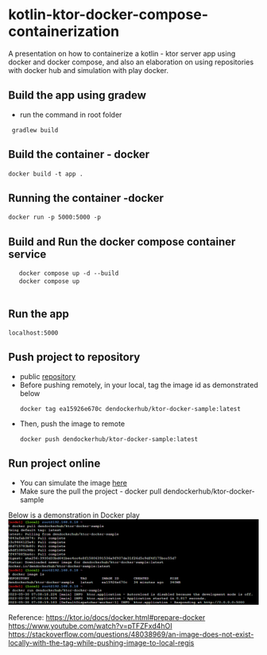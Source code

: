 # kotlin-ktor-docker-compose-containerization

A presentation on how to containerize a kotlin - ktor server app using docker and docker compose, and also an elaboration on using repositories with docker hub and simulation with play docker.

## Build the app using gradew
- run the command in root folder

```
 gradlew build
```
 
## Build the container - docker
 ```
docker build -t app .
 ```

## Running the container -docker 
```
docker run -p 5000:5000 -p
```

## Build and Run the docker compose container service
 
 ```
    docker compose up -d --build
    docker compose up
  
 ```
 
## Run the app

 ``` 
 localhost:5000 
 ```

## Push project to repository
- public [repository](https://hub.docker.com/repository/docker/dendockerhub/ktor-docker-sample) 
- Before pushing remotely, in your local, tag the image id as demonstrated below
  ```
  docker tag ea15926e670c dendockerhub/ktor-docker-sample:latest
  ```
- Then, push the image to remote
    ```
    docker push dendockerhub/ktor-docker-sample:latest
    ```
## Run project online
- You can simulate the image [here](https://labs.play-with-docker.com/)
- Make sure the pull the project - docker pull dendockerhub/ktor-docker-sample

Below is a demonstration in Docker play
![play-docker](https://github.com/dengithub-dev/kotlin-ktor-docker-compose-containerization/blob/main/tmp/play-docker.png)

 Reference: 
 https://ktor.io/docs/docker.html#prepare-docker
 https://www.youtube.com/watch?v=pTFZFxd4hOI
 https://stackoverflow.com/questions/48038969/an-image-does-not-exist-locally-with-the-tag-while-pushing-image-to-local-regis
 